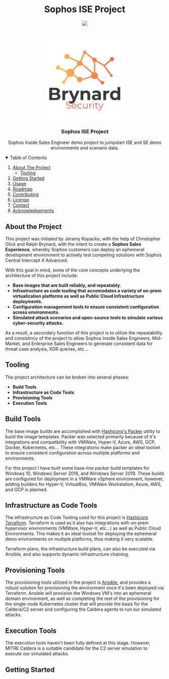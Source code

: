 <div class="header">
    <h1 align="center">Sophos ISE Project</h1>
    <p align="center">
    <img src="https://img.shields.io/badge/made%20by-RalphBrynard-blue">
</div>
<!-- logo -->
</br>
<p align="center">
    <a href="https://github.com/BrynardSecurity/Sophos-ISE-Project">
        <img src="images/logo.png" alt="logo" width="250" height="250">
    </a>
    <h3 align="center">Sophos ISE Project</h3>
    <p align="center">
        Sophos Inside Sales Engineer demo project to jumpstart ISE and SE demo environments and scenario data.
    </p>
</p>
<!-- table of contents -->
<details open="open">
    <summary>Table of Contents</summary>
        <ol>
            <li><a href="#about-the-project">About The Project</a>
                <ul>
                <li><a href="#tooling">Tooling
                </ul>
            <li><a href="#getting-started">Getting Started</a>
            <li><a href="#usage">Usage</a>
            <li><a href="#roadmap">Roadmap</a>
            <li><a href="#contributing">Contributing</a>
            <li><a href="#license">License</a>
            <li><a href="#contact">Contact</a>
            <li><a href="#acknowledgements">Acknowledgements</a>
            </li>
        </ol>
</details>

<!-- about the project -->
## About the Project

This project was initiated by Jeramy Kopacko, with the help of Christopher Glick and Ralph Brynard, with the intent to create a <strong>Sophos Sales Experience</strong>, whereby Sophos customers can deploy an ephemeral development environment to actively test competing solutions with Sophos Central Intercept X Advanced. 

With this goal in mind, some of the core concepts underlying the architecture of this project include:

<ul>
    <li><strong> Base images that are built reliably, and repeatably.</strong>
    <li><strong> Infrastructure as code tooling that accomodates a variety of on-prem virtualization platforms as well as Public Cloud Infrastructure deployments.</strong>
    <li><strong> Configuration management tools to ensure consistent configuration across environments.</strong>
    <li><strong> Simulated attack scenarios and open-source tools to simulate various cyber-security attacks.</strong>
</ul>

As a result, a secondary function of this project is to utilize the repeatability and consistincy of the project to allow Sophos Inside Sales Engineers, Mid-Market, and Enterprise Sales Engineers to generate consistent data for threat case analysis, XDR queries, etc...


## Tooling

The project architecture can be broken into several phases:
<ul>
    <li><strong>Build Tools</strong>
    <li><strong>Infrastructure as Code Tools</strong>
    <li><strong>Provisioning Tools</strong>
    <li><strong>Execution Tools</strong>
</ul>

<h2 align="left">Build Tools</h2>
<p align="left">
The base image builds are accomplished with <a href="https://www.packer.io/">Hashicorp's Packer</a> utility to build the image templates. Packer was selected primarily because of it's integrations and compatibility with VMWare, Hyper-V, Azure, AWS, GCP, Docker, Kubernetes, etc... These integrations make packer an ideal toolset to ensure consistent configuration across multiple platforms and environments. 
</p>
<p align="left">
For this project I have built some base-line packer build templates for Windows 10, Windows Server 2016, and Windows Server 2019. These builds are configured for deployment in a VMWare vSphere environment, however, adding builders for Hyper-V, VirtualBox, VMWare Workstation, Azure, AWS, and GCP is planned.
</p>

<h2 align="left">Infrastructure as Code Tools</h2>
<p align="left">
The infrastructure as Code Tooling used for this project is <a href="https://www.terraform.io/">Hashicorp Terraform</a>. Terraform is used as it also has integrations with on-prem hypervisor environments (VMWare, Hyper-V, etc...) as well as Public Cloud Environments. This makes it an ideal toolset for deploying the ephemeral demo environments on multiple platforms, thus making it very scalable.
</p>
<p align="left">
Terraform plans, the infrastructure build plans, can also be executed via Ansible, and also supports dynamic infrastructure chaining. 
</p>

<h2 align="left">Provisioning Tools</h2>
<p align="left">
The provisioning tools utilized in the project is <a href="https://www.ansible.com/"> Ansible</a>, and provides a robust solution for provisioning the environment once it's been deployed via Terraform. Ansible will provision the Windows VM's into an ephemeral domain environment, as well as completing the rest of the provisioning for the single-node Kubernetes cluster that will provide the basis for the Caldera/C2 server and configuring the Caldera agents to run our simulated attacks.
</p>

<h2 align="left">Execution Tools</h2>
<p align="left">
The execution tools haven't been fully defined at this stage. However, MITRE Caldera is a suitable candidate for the C2 server emulation to execute our simulated attacks. 
</p>

## Getting Started

